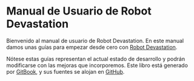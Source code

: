 # Manual de Usuario de Robot Devastation

Bienvenido al manual de usuario de Robot Devastation. En este manual damos unas guías para empezar desde cero con [Robot Devastation](http://asrob.uc3m.es/index.php/Robot_Devastation).

Nótese estas guías representan el actual estado de desarrollo y podrán modificarse con las mejoras que incorporemos. Este libro está generado por [GitBook](https://www.gitbook.com/book/asrob-uc3m/robotdevastation-user-manual), y sus fuentes se alojan en [GitHub](https://github.com/asrob-uc3m/robotDevastation-user-manual).

